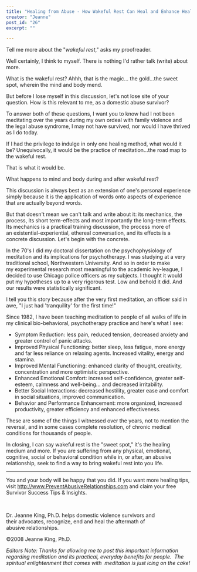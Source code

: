 ```yaml
---
title: "Healing from Abuse - How Wakeful Rest Can Heal and Enhance Health for Domestic Violence Survivors"
creator: "Jeanne"
post_id: "26"
excerpt: ""

---
```

Tell me more about the "<em>wakeful rest</em>," asks my proofreader.

Well certainly, I think to myself. There is nothing I'd rather talk (write) about more.

What is the wakeful rest? Ahhh, that is the magic... the gold...the sweet spot, wherein the mind and body mend.

But before I lose myself in this discussion, let's not lose site of your question. How is this relevant to me, as a domestic abuse survivor?

To answer both of these questions, I want you to know had I not been meditating over the years during my own ordeal with family violence and the legal abuse syndrome, I may not have survived, nor would I have thrived as I do today.

If I had the privilege to indulge in only one healing method, what would it be? Unequivocally, it would be the practice of meditation...the road map to the wakeful rest.

That is what it would be.

What happens to mind and body during and after wakeful rest?

This discussion is always best as an extension of one's personal experience simply because it is the application of words onto aspects of experience that are actually beyond words.

But that doesn't mean we can't talk and write about it: its mechanics, the process, its short term-effects and most importantly the long-term effects. Its mechanics is a
practical training discussion, the process more of an existential-experiential, ethereal conversation, and its
effects is a concrete discussion. Let's begin with the concrete.

In the 70's I did my doctoral dissertation on the psychophysiology of meditation and its implications for
psychotherapy. I was studying at a very traditional school, Northwestern University. And so in order to make my experimental research most meaningful to the academic ivy-league, I decided to use Chicago police officers as my subjects. I thought it would put my hypotheses up to a very rigorous test. Low and behold it did. And our results were statistically significant.

I tell you this story because after the very first meditation, an officer said in awe, "I just had 'tranquility' for the first time!"

Since 1982, I have been teaching meditation to people of all walks of life in my clinical bio-behavioral,
psychotherapy practice and here's what I see:
<ul>
	<li>Symptom Reduction: less pain, reduced tension, decreased anxiety and greater control of panic attacks.</li>
	<li>Improved Physical Functioning: better sleep, less fatigue, more energy and far less reliance on relaxing agents. Increased vitality, energy and stamina.</li>
	<li>Improved Mental Functioning: enhanced clarity of thought, creativity, concentration and more optimistic perspective.</li>
	<li>Enhanced Emotional Comfort: increased self-confidence, greater self-esteem, calmness and well-being... and decreased irritability.</li>
	<li>Better Social Interactions: decreased hostility, greater ease and comfort in social situations, improved communication.</li>
	<li>Behavior and Performance Enhancement: more organized, increased productivity, greater efficiency and enhanced effectiveness.</li>
</ul>
These are some of the things I witnessed over the years, not to mention the reversal, and in some cases complete resolution, of chronic medical conditions for thousands of people.

In closing, I can say wakeful rest is the "sweet spot," it's the healing medium and more. If you are suffering from any physical, emotional, cognitive, social or behavioral condition while in, or after, an abusive relationship, seek to find a way to bring wakeful rest into you life.

----------------------------------------------------
You and your body will be happy that you did. If you want more healing tips, visit
http://www.PreventAbusiveRelationships.com and claim your free Survivor Success Tips &amp; Insights.

 

Dr. Jeanne King, Ph.D. helps domestic violence survivors and their advocates, recognize, end and heal the aftermath of abusive relationships.

©2008 Jeanne King, Ph.D.

<em>Editors Note:</em><em> Thanks for allowing me to post this important information regarding meditation and its practical, everyday benefits for people.  The spiritual enlightenment that comes with  meditation is just icing on the cake!</em>